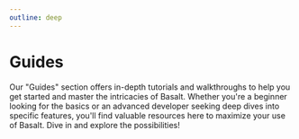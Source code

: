 ```yaml
---
outline: deep
---
```


# Guides

Our "Guides" section offers in-depth tutorials and walkthroughs to help you get started and master the intricacies of Basalt. Whether you're a beginner looking for the basics or an advanced developer seeking deep dives into specific features, you'll find valuable resources here to maximize your use of Basalt. Dive in and explore the possibilities!
